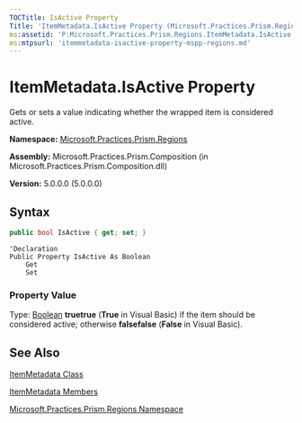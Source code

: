 ```yaml
---
TOCTitle: IsActive Property
Title: 'ItemMetadata.IsActive Property (Microsoft.Practices.Prism.Regions)'
ms:assetid: 'P:Microsoft.Practices.Prism.Regions.ItemMetadata.IsActive'
ms:mtpsurl: 'itemmetadata-isactive-property-mspp-regions.md'
---
```


# ItemMetadata.IsActive Property

Gets or sets a value indicating whether the wrapped item is considered active.

**Namespace:** [Microsoft.Practices.Prism.Regions](/patterns-practices/reference/mspp-regions-namespace)

**Assembly:** Microsoft.Practices.Prism.Composition (in Microsoft.Practices.Prism.Composition.dll)

**Version:** 5.0.0.0 (5.0.0.0)
## Syntax

```C#
public bool IsActive { get; set; }
```
```VB
'Declaration
Public Property IsActive As Boolean
	Get
	Set
```

### Property Value

Type: [Boolean](http://msdn.microsoft.com/en-us/library/a28wyd50)
**truetrue** (**True** in Visual Basic) if the item should be considered active; otherwise **falsefalse** (**False** in Visual Basic).

## See Also
[ItemMetadata Class](/patterns-practices/reference/itemmetadata-class-mspp-regions)

[ItemMetadata Members](/patterns-practices/reference/itemmetadata-members-mspp-regions)

[Microsoft.Practices.Prism.Regions Namespace](/patterns-practices/reference/mspp-regions-namespace)
